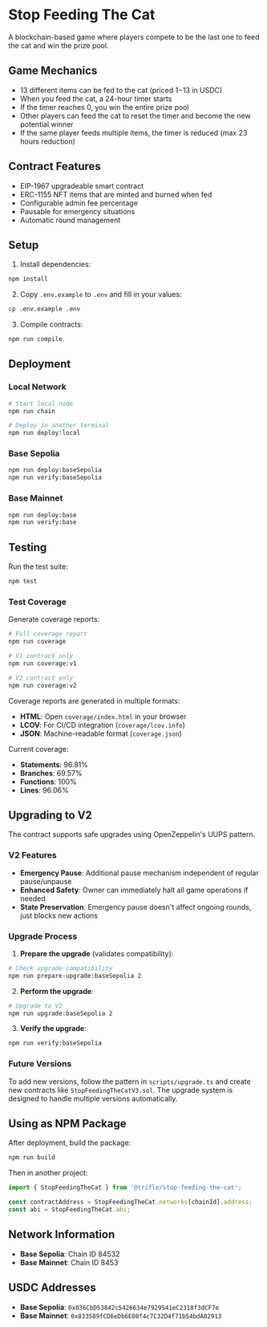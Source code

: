 # Stop Feeding The Cat

A blockchain-based game where players compete to be the last one to feed the cat and win the prize pool.

## Game Mechanics

- 13 different items can be fed to the cat (priced $1-$13 in USDC)
- When you feed the cat, a 24-hour timer starts
- If the timer reaches 0, you win the entire prize pool
- Other players can feed the cat to reset the timer and become the new potential winner
- If the same player feeds multiple items, the timer is reduced (max 23 hours reduction)

## Contract Features

- EIP-1967 upgradeable smart contract
- ERC-1155 NFT items that are minted and burned when fed
- Configurable admin fee percentage
- Pausable for emergency situations
- Automatic round management

## Setup

1. Install dependencies:

```bash
npm install
```

2. Copy `.env.example` to `.env` and fill in your values:

```bash
cp .env.example .env
```

3. Compile contracts:

```bash
npm run compile
```

## Deployment

### Local Network

```bash
# Start local node
npm run chain

# Deploy in another terminal
npm run deploy:local
```

### Base Sepolia

```bash
npm run deploy:baseSepolia
npm run verify:baseSepolia
```

### Base Mainnet

```bash
npm run deploy:base
npm run verify:base
```

## Testing

Run the test suite:

```bash
npm test
```

### Test Coverage

Generate coverage reports:

```bash
# Full coverage report
npm run coverage

# V1 contract only
npm run coverage:v1

# V2 contract only
npm run coverage:v2
```

Coverage reports are generated in multiple formats:

- **HTML**: Open `coverage/index.html` in your browser
- **LCOV**: For CI/CD integration (`coverage/lcov.info`)
- **JSON**: Machine-readable format (`coverage.json`)

Current coverage:

- **Statements**: 96.81%
- **Branches**: 69.57%
- **Functions**: 100%
- **Lines**: 96.06%

## Upgrading to V2

The contract supports safe upgrades using OpenZeppelin's UUPS pattern.

### V2 Features

- **Emergency Pause**: Additional pause mechanism independent of regular pause/unpause
- **Enhanced Safety**: Owner can immediately halt all game operations if needed
- **State Preservation**: Emergency pause doesn't affect ongoing rounds, just blocks new actions

### Upgrade Process

1. **Prepare the upgrade** (validates compatibility):

```bash
# Check upgrade compatibility
npm run prepare-upgrade:baseSepolia 2
```

2. **Perform the upgrade**:

```bash
# Upgrade to V2
npm run upgrade:baseSepolia 2
```

3. **Verify the upgrade**:

```bash
npm run verify:baseSepolia
```

### Future Versions

To add new versions, follow the pattern in `scripts/upgrade.ts` and create new contracts like `StopFeedingTheCatV3.sol`. The upgrade system is designed to handle multiple versions automatically.

## Using as NPM Package

After deployment, build the package:

```bash
npm run build
```

Then in another project:

```javascript
import { StopFeedingTheCat } from '@trifle/stop-feeding-the-cat';

const contractAddress = StopFeedingTheCat.networks[chainId].address;
const abi = StopFeedingTheCat.abi;
```

## Network Information

- **Base Sepolia**: Chain ID 84532
- **Base Mainnet**: Chain ID 8453

## USDC Addresses

- **Base Sepolia**: `0x036CbD53842c5426634e7929541eC2318f3dCF7e`
- **Base Mainnet**: `0x833589fCD6eDb6E08f4c7C32D4f71b54bdA02913`
